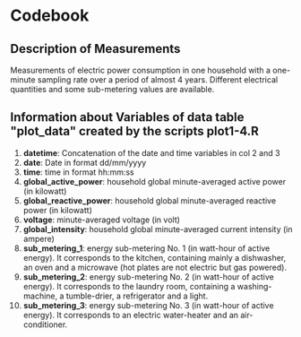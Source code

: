 # Codebook

## Description of Measurements
 Measurements of electric power consumption in one household with a one-minute sampling rate over a period of almost 4 years. Different electrical quantities and some sub-metering values are available.

## Information about Variables of data table "plot_data" created by the scripts plot1-4.R

1. **datetime**: Concatenation of the date and time variables in col 2 and 3
2. **date**: Date in format dd/mm/yyyy
3. **time**: time in format hh:mm:ss
4. **global_active_power**: household global minute-averaged active power (in kilowatt)
5. **global_reactive_power**: household global minute-averaged reactive power (in kilowatt)
6. **voltage**: minute-averaged voltage (in volt)
7. **global_intensity**:  household global minute-averaged current intensity (in ampere)
8. **sub_metering_1**: energy sub-metering No. 1 (in watt-hour of active energy). It corresponds to the kitchen, containing mainly a dishwasher, an oven and a microwave (hot plates are not electric but gas powered).
9. **sub_metering_2**: energy sub-metering No. 2 (in watt-hour of active energy). It corresponds to the laundry room, containing a washing-machine, a tumble-drier, a refrigerator and a light.
10. **sub_metering_3**: energy sub-metering No. 3 (in watt-hour of active energy). It corresponds to an electric water-heater and an air-conditioner.
